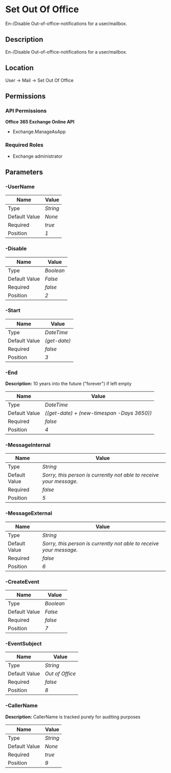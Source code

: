 # Set Out Of Office

En-/Disable Out-of-office-notifications for a user/mailbox.

## Description

En-/Disable Out-of-office-notifications for a user/mailbox.

## Location

User &rarr; Mail &rarr; Set Out Of Office

## Permissions

### API Permissions

**Office 365 Exchange Online API**
- Exchange.ManageAsApp

### Required Roles

- Exchange administrator

## Parameters

### -UserName

| Name | Value |
|---|---|
| Type | _String_ |
| Default Value | _None_ |
| Required | _true_ |
| Position | _1_ |

### -Disable

| Name | Value |
|---|---|
| Type | _Boolean_ |
| Default Value | _False_ |
| Required | _false_ |
| Position | _2_ |

### -Start

| Name | Value |
|---|---|
| Type | _DateTime_ |
| Default Value | _(get-date)_ |
| Required | _false_ |
| Position | _3_ |

### -End

**Description:** 10 years into the future ("forever") if left empty 

| Name | Value |
|---|---|
| Type | _DateTime_ |
| Default Value | _((get-date) + (new-timespan -Days 3650))_ |
| Required | _false_ |
| Position | _4_ |

### -MessageInternal

| Name | Value |
|---|---|
| Type | _String_ |
| Default Value | _Sorry, this person is currently not able to receive your message._ |
| Required | _false_ |
| Position | _5_ |

### -MessageExternal

| Name | Value |
|---|---|
| Type | _String_ |
| Default Value | _Sorry, this person is currently not able to receive your message._ |
| Required | _false_ |
| Position | _6_ |

### -CreateEvent

| Name | Value |
|---|---|
| Type | _Boolean_ |
| Default Value | _False_ |
| Required | _false_ |
| Position | _7_ |

### -EventSubject

| Name | Value |
|---|---|
| Type | _String_ |
| Default Value | _Out of Office_ |
| Required | _false_ |
| Position | _8_ |

### -CallerName

**Description:** CallerName is tracked purely for auditing purposes 

| Name | Value |
|---|---|
| Type | _String_ |
| Default Value | _None_ |
| Required | _true_ |
| Position | _9_ |


